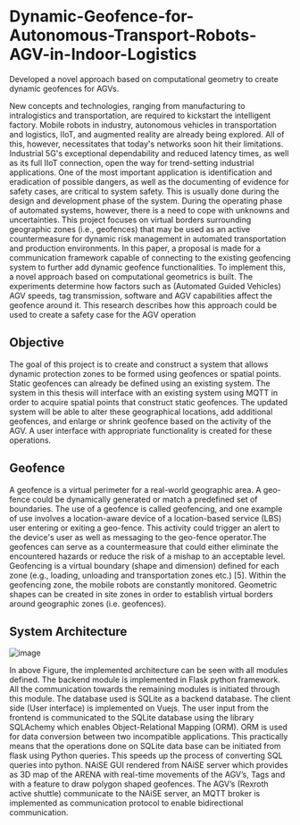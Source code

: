 # Dynamic-Geofence-for-Autonomous-Transport-Robots-AGV-in-Indoor-Logistics
Developed a novel approach based on computational geometry to create dynamic geofences for AGVs.

New concepts and technologies, ranging from manufacturing to intralogistics and
transportation, are required to kickstart the intelligent factory. Mobile robots in industry,
autonomous vehicles in transportation and logistics, IIoT, and augmented reality are
already being explored. All of this, however, necessitates that today's networks soon hit
their limitations. Industrial 5G's exceptional dependability and reduced latency times, as
well as its full IIoT connection, open the way for trend-setting industrial applications.
One of the most important application is identification and eradication of possible
dangers, as well as the documenting of evidence for safety cases, are critical to system
safety. This is usually done during the design and development phase of the system.
During the operating phase of automated systems, however, there is a need to cope with
unknowns and uncertainties. This project focuses on virtual borders surrounding
geographic zones (i.e., geofences) that may be used as an active countermeasure for
dynamic risk management in automated transportation and production environments.
In this paper, a proposal is made for a communication framework capable of connecting
to the existing geofencing system to further add dynamic geofence functionalities. To
implement this, a novel approach based on computational geometrics is built. The
experiments determine how factors such as (Automated Guided Vehicles) AGV speeds,
tag transmission, software and AGV capabilities affect the geofence around it. This
research describes how this approach could be used to create a safety case for the AGV
operation

## Objective 
The goal of this project is to create and construct a system that allows dynamic
protection zones to be formed using geofences or spatial points. Static geofences can
already be defined using an existing system. The system in this thesis will interface
with an existing system using MQTT in order to acquire spatial points that construct
static geofences. The updated system will be able to alter these geographical
locations, add additional geofences, and enlarge or shrink geofence based on the
activity of the AGV. A user interface with appropriate functionality is created for these
operations.

## Geofence

A geofence is a virtual perimeter for a real-world geographic area. A geo-fence could
be dynamically generated or match a predefined set of boundaries. The use of a
geofence is called geofencing, and one example of use involves a location-aware
device of a location-based service (LBS) user entering or exiting a geo-fence. This
activity could trigger an alert to the device's user as well as messaging to the geo-fence
operator.The geofences can serve as a countermeasure that could either eliminate the encountered
hazards or reduce the risk of a mishap to an acceptable level. Geofencing is a
virtual boundary (shape and dimension) defined for each zone (e.g., loading, unloading
and transportation zones etc.) [5]. Within the geofencing zone, the mobile robots are
constantly monitored. Geometric shapes can be created in site zones in order to
establish virtual borders around geographic zones (i.e. geofences).

## System Architecture 

![image](https://github.com/SowjanyaKrishna/Dynamic-Geofence-for-Autonomous-Transport-Robots-AGV-in-Indoor-Logistics/assets/128833366/4d8bcbd3-af32-4f0e-b374-d9173f7a3fe1)


In above Figure, the implemented architecture can be seen with all modules defined. The
backend module is implemented in Flask python framework. All the communication
towards the remaining modules is initiated through this module. The database used is
SQLite as a backend database. The client side (User interface) is implemented on
Vuejs. The user input from the frontend is communicated to the SQLite database using
the library SQLAchemy which enables Object-Relational Mapping (ORM). ORM is
used for data conversion between two incompatible applications. This practically
means that the operations done on SQLite data base can be initiated from flask using
Python queries. This speeds up the process of converting SQL queries into python.
NAiSE GUI rendered from NAiSE server which provides as 3D map of the ARENA with real-time movements of the AGV’s, Tags and with a feature to draw polygon shaped
geofences. The AGV’s (Rexroth active shuttle) communicate to the NAiSE server, an
MQTT broker is implemented as communication protocol to enable bidirectional
communication.
